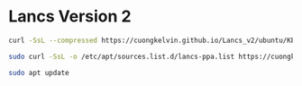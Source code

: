 # Lancs Version 2

```sh
curl -SsL --compressed https://cuongkelvin.github.io/Lancs_v2/ubuntu/KEY.gpg | sudo apt-key add -
```
```sh
sudo curl -SsL -o /etc/apt/sources.list.d/lancs-ppa.list https://cuongkelvin.github.io/Lancs_v2/ubuntu/cuongkelvin.list
```
```sh
sudo apt update
```
